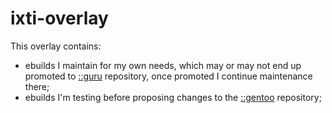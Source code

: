 # ixti-overlay

This overlay contains:

* ebuilds I maintain for my own needs, which may or may not end up promoted to
  [::guru][] repository, once promoted I continue maintenance there;
* ebuilds I'm testing before proposing changes to the [::gentoo][] repository;

[::guru]: https://wiki.gentoo.org/wiki/Project:GURU
[::gentoo]: https://github.com/gentoo/gentoo/
